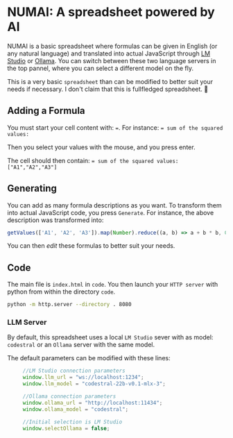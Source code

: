 # NUMAI: A spreadsheet powered by AI

NUMAI is a basic spreadsheet where formulas can be given in English (or any natural language) and translated into actual JavaScript through [LM Studio](https://lmstudio.ai/) or [Ollama](https://ollama.com). You can switch between these two language servers in the top pannel, where you can select a different model on the fly.

This is a very basic `spreadsheet` than can be modified to better suit your needs if necessary. I don't claim that this is fullfledged spreadsheet. 🤫


## Adding a Formula

You must start your cell content with: `=`.
    For instance: `= sum of the squared values:`

Then you select your values with the mouse, and you press enter. 

The cell should then contain: `= sum of the squared values:["A1","A2","A3"]`

## Generating

You can add as many formula descriptions as you want. To transform them into actual JavaScript code, you press `Generate`.
For instance, the above description was transformed into:

```JavaScript
getValues(['A1', 'A2', 'A3']).map(Number).reduce((a, b) => a + b * b, 0)
```
You can then _edit_ these formulas to better suit your needs.

## Code

The main file is `index.html` in `code`. You then launch your `HTTP server` with python from within the directory `code`.

```sh
python -m http.server --directory . 8080
```

### LLM Server
 By default, this spreadsheet uses a local `LM Studio` sever with as model: `codestral` or an `Ollama` server with the same model.

 The default parameters can be modified with these lines:

 ```javascript
      //LM Studio connection parameters
      window.llm_url = "ws://localhost:1234";
      window.llm_model = "codestral-22b-v0.1-mlx-3";

      //Ollama connection parameters
      window.ollama_url = "http://localhost:11434";
      window.ollama_model = "codestral";

      //Initial selection is LM Studio
      window.selectOllama = false;
 ```
